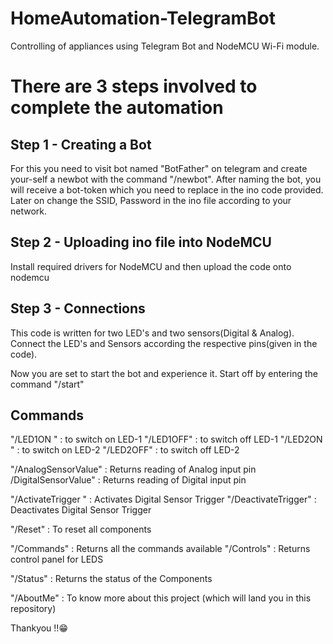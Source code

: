 # HomeAutomation-TelegramBot
Controlling of appliances using Telegram Bot and NodeMCU Wi-Fi module.


# There are 3 steps involved to complete the automation

## Step 1  - Creating a Bot
For this you need to visit bot named "BotFather" on telegram and create your-self a newbot with the command "/newbot". After naming the bot, you will receive a bot-token which you need to replace in the ino code provided. Later on change the SSID, Password in the ino file according to your network.

## Step 2 - Uploading ino file into NodeMCU
Install required drivers for NodeMCU and then upload the code onto nodemcu

## Step 3 - Connections
This code is written for two LED's and two sensors(Digital & Analog). Connect the LED's and Sensors according the respective pins(given in the code).

Now you are set to start the bot and experience it.  Start off by entering the command "/start"

## Commands

"/LED1ON " : to switch on LED-1
"/LED1OFF" : to switch off LED-1
"/LED2ON " : to switch on LED-2
"/LED2OFF" : to switch off LED-2

"/AnalogSensorValue" : Returns reading of Analog input pin
/DigitalSensorValue" : Returns reading of Digital input pin

"/ActivateTrigger  " : Activates Digital Sensor Trigger
"/DeactivateTrigger" : Deactivates Digital Sensor Trigger

"/Reset" : To reset all components

"/Commands" : Returns all the commands available
"/Controls" : Returns control panel for LEDS

"/Status" : Returns the status of the Components

"/AboutMe" : To know more about this project (which will land you in this repository)



Thankyou !!😁


